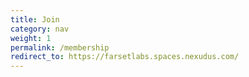 ```yaml
---
title: Join
category: nav
weight: 1
permalink: /membership
redirect_to: https://farsetlabs.spaces.nexudus.com/
---
```


